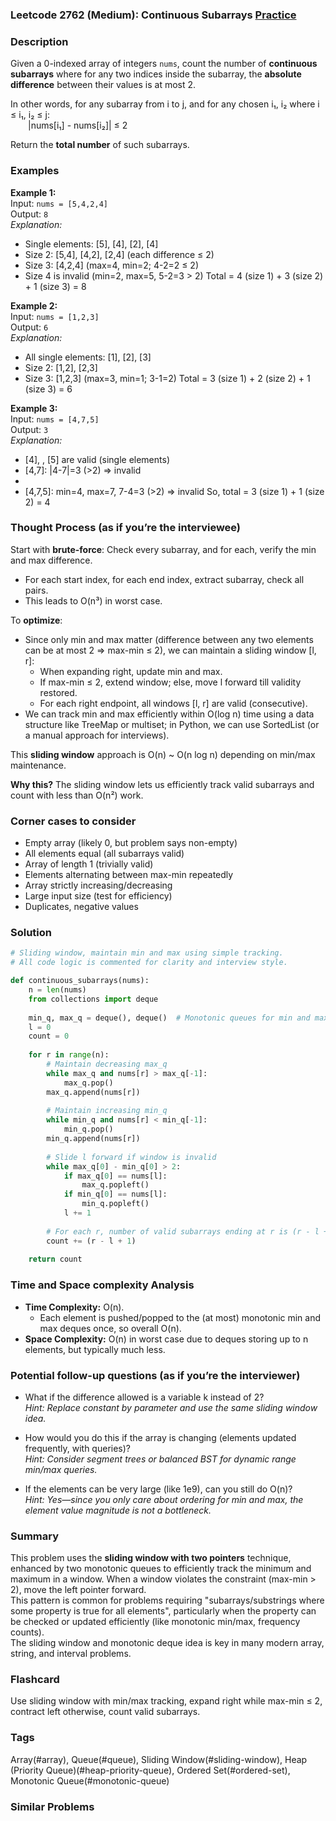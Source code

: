 ### Leetcode 2762 (Medium): Continuous Subarrays [Practice](https://leetcode.com/problems/continuous-subarrays)

### Description  
Given a 0-indexed array of integers `nums`, count the number of **continuous subarrays** where for any two indices inside the subarray, the **absolute difference** between their values is at most 2.

In other words, for any subarray from i to j, and for any chosen i₁, i₂ where i ≤ i₁, i₂ ≤ j:  
  |nums[i₁] - nums[i₂]| ≤ 2

Return the **total number** of such subarrays.

### Examples  

**Example 1:**  
Input: `nums = [5,4,2,4]`  
Output: `8`  
*Explanation:*
- Single elements: [5], [4], [2], [4]
- Size 2: [5,4], [4,2], [2,4] (each difference ≤ 2)
- Size 3: [4,2,4] (max=4, min=2; 4-2=2 ≤ 2)
- Size 4 is invalid (min=2, max=5, 5-2=3 > 2)
Total = 4 (size 1) + 3 (size 2) + 1 (size 3) = 8

**Example 2:**  
Input: `nums = [1,2,3]`  
Output: `6`  
*Explanation:*
- All single elements: [1], [2], [3]
- Size 2: [1,2], [2,3]
- Size 3: [1,2,3] (max=3, min=1; 3-1=2)
Total = 3 (size 1) + 2 (size 2) + 1 (size 3) = 6

**Example 3:**  
Input: `nums = [4,7,5]`  
Output: `3`  
*Explanation:*
- [4], , [5] are valid (single elements)
- [4,7]: |4-7|=3 (>2) ⇒ invalid
- [7,5]: |7-5|=2 (valid)
- [4,7,5]: min=4, max=7, 7-4=3 (>2) ⇒ invalid
So, total = 3 (size 1) + 1 (size 2) = 4

### Thought Process (as if you’re the interviewee)  
Start with **brute-force**: Check every subarray, and for each, verify the min and max difference.  
- For each start index, for each end index, extract subarray, check all pairs.
- This leads to O(n³) in worst case.

To **optimize**:
- Since only min and max matter (difference between any two elements can be at most 2 ⇒ max-min ≤ 2), we can maintain a sliding window [l, r]:
    - When expanding right, update min and max.
    - If max-min ≤ 2, extend window; else, move l forward till validity restored.
    - For each right endpoint, all windows [l, r] are valid (consecutive).
- We can track min and max efficiently within O(log n) time using a data structure like TreeMap or multiset; in Python, we can use SortedList (or a manual approach for interviews).

This **sliding window** approach is O(n) ~ O(n log n) depending on min/max maintenance.

**Why this?** The sliding window lets us efficiently track valid subarrays and count with less than O(n²) work.

### Corner cases to consider  
- Empty array (likely 0, but problem says non-empty)
- All elements equal (all subarrays valid)
- Array of length 1 (trivially valid)
- Elements alternating between max-min repeatedly
- Array strictly increasing/decreasing
- Large input size (test for efficiency)
- Duplicates, negative values

### Solution

```python
# Sliding window, maintain min and max using simple tracking.
# All code logic is commented for clarity and interview style.

def continuous_subarrays(nums):
    n = len(nums)
    from collections import deque
    
    min_q, max_q = deque(), deque()  # Monotonic queues for min and max
    l = 0
    count = 0
    
    for r in range(n):
        # Maintain decreasing max_q
        while max_q and nums[r] > max_q[-1]:
            max_q.pop()
        max_q.append(nums[r])
        
        # Maintain increasing min_q
        while min_q and nums[r] < min_q[-1]:
            min_q.pop()
        min_q.append(nums[r])
        
        # Slide l forward if window is invalid
        while max_q[0] - min_q[0] > 2:
            if max_q[0] == nums[l]:
                max_q.popleft()
            if min_q[0] == nums[l]:
                min_q.popleft()
            l += 1
        
        # For each r, number of valid subarrays ending at r is (r - l + 1)
        count += (r - l + 1)
    
    return count
```

### Time and Space complexity Analysis  

- **Time Complexity:** O(n).  
  - Each element is pushed/popped to the (at most) monotonic min and max deques once, so overall O(n).
- **Space Complexity:** O(n) in worst case due to deques storing up to n elements, but typically much less.

### Potential follow-up questions (as if you’re the interviewer)  

- What if the difference allowed is a variable k instead of 2?  
  *Hint: Replace constant by parameter and use the same sliding window idea.*

- How would you do this if the array is changing (elements updated frequently, with queries)?  
  *Hint: Consider segment trees or balanced BST for dynamic range min/max queries.*

- If the elements can be very large (like 1e9), can you still do O(n)?  
  *Hint: Yes—since you only care about ordering for min and max, the element value magnitude is not a bottleneck.*

### Summary
This problem uses the **sliding window with two pointers** technique, enhanced by two monotonic queues to efficiently track the minimum and maximum in a window. When a window violates the constraint (max-min > 2), move the left pointer forward.  
This pattern is common for problems requiring "subarrays/substrings where some property is true for all elements", particularly when the property can be checked or updated efficiently (like monotonic min/max, frequency counts).  
The sliding window and monotonic deque idea is key in many modern array, string, and interval problems.


### Flashcard
Use sliding window with min/max tracking, expand right while max-min ≤ 2, contract left otherwise, count valid subarrays.

### Tags
Array(#array), Queue(#queue), Sliding Window(#sliding-window), Heap (Priority Queue)(#heap-priority-queue), Ordered Set(#ordered-set), Monotonic Queue(#monotonic-queue)

### Similar Problems
